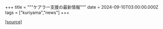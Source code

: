 +++
title = """ケアラー支援の最新情報"""
date = 2024-09-10T03:00:00.000Z
tags = ["kuriyama","news"]
+++


[[source]](https://www.town.kuriyama.hokkaido.jp/site/keara-sien/15220.html)
